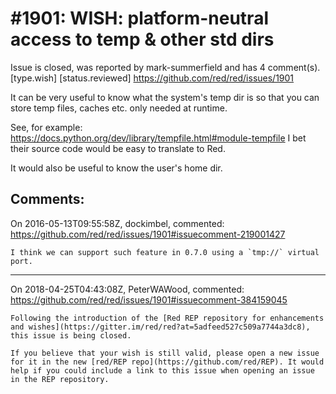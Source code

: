 
#1901: WISH: platform-neutral access to temp & other std dirs
================================================================================
Issue is closed, was reported by mark-summerfield and has 4 comment(s).
[type.wish] [status.reviewed]
<https://github.com/red/red/issues/1901>

It can be very useful to know what the system's temp dir is so that you can store temp files, caches etc. only needed at runtime.

See, for example: https://docs.python.org/dev/library/tempfile.html#module-tempfile
I bet their source code would be easy to translate to Red.

It would also be useful to know the user's home dir.



Comments:
--------------------------------------------------------------------------------

On 2016-05-13T09:55:58Z, dockimbel, commented:
<https://github.com/red/red/issues/1901#issuecomment-219001427>

    I think we can support such feature in 0.7.0 using a `tmp://` virtual port.

--------------------------------------------------------------------------------

On 2018-04-25T04:43:08Z, PeterWAWood, commented:
<https://github.com/red/red/issues/1901#issuecomment-384159045>

    Following the introduction of the [Red REP repository for enhancements and wishes](https://gitter.im/red/red?at=5adfeed527c509a7744a3dc8), this issue is being closed.
    
    If you believe that your wish is still valid, please open a new issue for it in the new [red/REP repo](https://github.com/red/REP). It would help if you could include a link to this issue when opening an issue in the REP repository.

